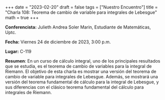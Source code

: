 +++
date  = "2023-02-20"
draft = false
tags  = ["Nuestro Encuentro"]
title = "Charla 108: Teorema de cambio de variable para integrales de Lebesgue"
math  = true
+++

**Conferencista:**  Julieth Andrea Soler Marin, Estudiante de Matemáticas, Uptc.

**Fecha:** Viernes 24 de diciembre de 2023, 3:00 p.m.

**Lugar:** C-119

**Resumen**: En un curso de cálculo integral, uno de los principales resultados que se estudia, es el teorema de cambio de variables para la integral de Riemann. El objetivo de esta charla es mostrar una versión del teorema de cambio de variable para integrales de Lebesgue. Además, se mostrará una versión del teorema fundamental de cálculo para la integral de Lebesgue, y sus diferencias con el clásico teorema fundamental del cálculo para integrales de Riemann.

